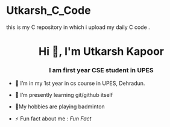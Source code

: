 # Utkarsh_C_Code
this is my C repository in which i upload my daily C code .


<h1 align="center">Hi 👋, I'm Utkarsh Kapoor</h1>
<h3 align="center">I am first year CSE student in UPES</h3>

- 🔭 I’m in my 1st year in cs course in UPES, Dehradun.
- 🌱 I’m presently learning  git/github itself
- 💬My hobbies are playing badminton

- ⚡ Fun fact about me :   *Fun Fact*

